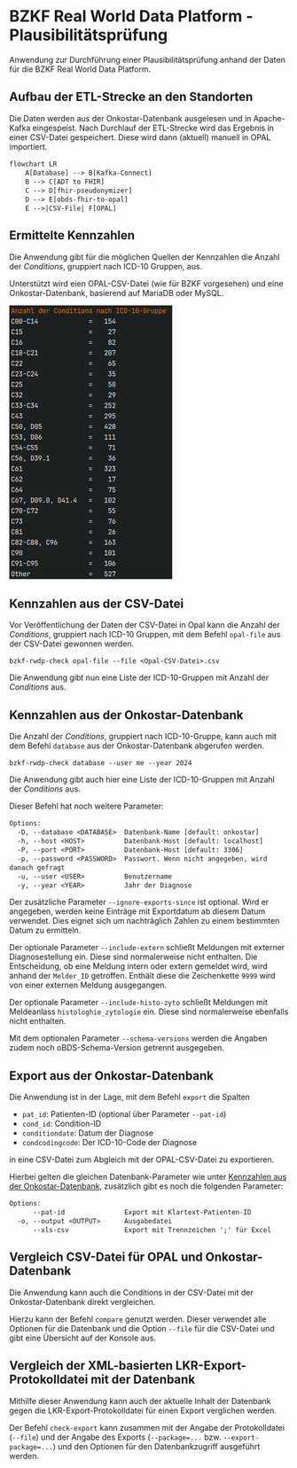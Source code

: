 # BZKF Real World Data Platform - Plausibilitätsprüfung

Anwendung zur Durchführung einer Plausibilitätsprüfung anhand der Daten für die BZKF Real World Data Platform.

## Aufbau der ETL-Strecke an den Standorten

Die Daten werden aus der Onkostar-Datenbank ausgelesen und in Apache-Kafka eingespeist.
Nach Durchlauf der ETL-Strecke wird das Ergebnis in einer CSV-Datei gespeichert.
Diese wird dann (aktuell) manuell in OPAL importiert.

```mermaid
flowchart LR
    A[Database] --> B[Kafka-Connect]
    B --> C[ADT to FHIR]
    C --> D[fhir-pseudonymizer]
    D --> E[obds-fhir-to-opal]
    E -->|CSV-File| F[OPAL]
```

## Ermittelte Kennzahlen

Die Anwendung gibt für die möglichen Quellen der Kennzahlen die Anzahl der _Conditions_, gruppiert nach ICD-10 Gruppen,
aus.

Unterstützt wird eien OPAL-CSV-Datei (wie für BZKF vorgesehen) und eine Onkostar-Datenbank, basierend auf MariaDB oder
MySQL.

![Ausgabe](docs/screenshot.png)

## Kennzahlen aus der CSV-Datei

Vor Veröffentlichung der Daten der CSV-Datei in Opal kann die Anzahl der _Conditions_, gruppiert nach ICD-10 Gruppen,
mit dem Befehl `opal-file` aus der CSV-Datei gewonnen werden.

```
bzkf-rwdp-check opal-file --file <Opal-CSV-Datei>.csv
```

Die Anwendung gibt nun eine Liste der ICD-10-Gruppen mit Anzahl der _Conditions_ aus.

## Kennzahlen aus der Onkostar-Datenbank

Die Anzahl der _Conditions_, gruppiert nach ICD-10-Gruppe, kann auch mit dem Befehl `database` aus der
Onkostar-Datenbank abgerufen werden.

```
bzkf-rwdp-check database --user me --year 2024
```

Die Anwendung gibt auch hier eine Liste der ICD-10-Gruppen mit Anzahl der _Conditions_ aus.

Dieser Befehl hat noch weitere Parameter:

```
Options:
  -D, --database <DATABASE>  Datenbank-Name [default: onkostar]
  -h, --host <HOST>          Datenbank-Host [default: localhost]
  -P, --port <PORT>          Datenbank-Host [default: 3306]
  -p, --password <PASSWORD>  Passwort. Wenn nicht angegeben, wird danach gefragt
  -u, --user <USER>          Benutzername
  -y, --year <YEAR>          Jahr der Diagnose
```

Der zusätzliche Parameter `--ignore-exports-since` ist optional.
Wird er angegeben, werden keine Einträge mit Exportdatum ab diesem Datum verwendet.
Dies eignet sich um nachträglich Zahlen zu einem bestimmten Datum zu ermitteln.

Der optionale Parameter `--include-extern` schließt Meldungen mit externer Diagnosestellung ein.
Diese sind normalerweise nicht enthalten.
Die Entscheidung, ob eine Meldung intern oder extern gemeldet wird, wird anhand der `Melder_ID` getroffen.
Enthält diese die Zeichenkette `9999` wird von einer externen Meldung ausgegangen.

Der optionale Parameter `--include-histo-zyto` schließt Meldungen mit Meldeanlass `histologhie_zytologie` ein.
Diese sind normalerweise ebenfalls nicht enthalten.

Mit dem optionalen Parameter `--schema-versions` werden die Angaben zudem noch oBDS-Schema-Version getrennt ausgegeben.

## Export aus der Onkostar-Datenbank

Die Anwendung ist in der Lage, mit dem Befehl `export` die Spalten

* `pat_id`: Patienten-ID (optional über Parameter `--pat-id`)
* `cond_id`: Condition-ID
* `conditiondate`: Datum der Diagnose
* `condcodingcode`: Der ICD-10-Code der Diagnose

in eine CSV-Datei zum Abgleich mit der OPAL-CSV-Datei zu exportieren.

Hierbei gelten die gleichen Datenbank-Parameter wie
unter [Kennzahlen aus der Onkostar-Datenbank](#kennzahlen-aus-der-onkostar-datenbank), zusätzlich gibt es noch die
folgenden Parameter:

```
Options:
      --pat-id               Export mit Klartext-Patienten-ID
  -o, --output <OUTPUT>      Ausgabedatei
      --xls-csv              Export mit Trennzeichen ';' für Excel
```

## Vergleich CSV-Datei für OPAL und Onkostar-Datenbank

Die Anwendung kann auch die Conditions in der CSV-Datei mit der Onkostar-Datenbank direkt vergleichen.

Hierzu kann der Befehl `compare` genutzt werden. Dieser verwendet alle Optionen für die Datenbank und die
Option `--file` für die CSV-Datei und gibt eine Übersicht auf der Konsole aus.

## Vergleich der XML-basierten LKR-Export-Protokolldatei mit der Datenbank

Mithilfe dieser Anwendung kann auch der aktuelle Inhalt der Datenbank gegen die LKR-Export-Protokolldatei für einen
Export verglichen werden.

Der Befehl `check-export` kann zusammen mit der Angabe der Protokolldatei (`--file`) und der Angabe des
Exports (`--package=...` bzw. `--export-package=...`) und den Optionen für den Datenbankzugriff ausgeführt werden.